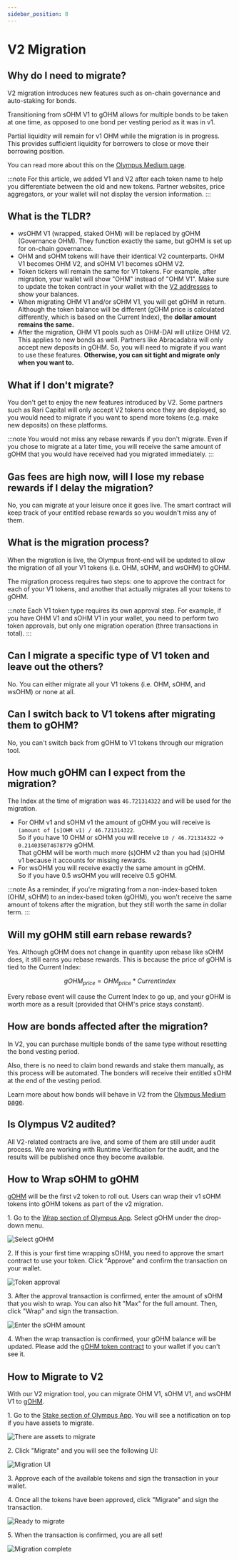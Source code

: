 ```yaml
---
sidebar_position: 8
---
```


# V2 Migration

## Why do I need to migrate?

V2 migration introduces new features such as on-chain governance and auto-staking for bonds.

Transitioning from sOHM V1 to gOHM allows for multiple bonds to be taken at one time, as opposed to one bond per vesting period as it was in v1.

Partial liquidity will remain for v1 OHM while the migration is in progress. This provides sufficient liquidity for borrowers to close or move their borrowing position.

You can read more about this on the [Olympus Medium page](https://olympusdao.medium.com/introducing-olympus-v2-c4ade14e9fe).

:::note
For this article, we added V1 and V2 after each token name to help you differentiate between the old and new tokens. Partner websites, price aggregators, or your wallet will not display the version information.
:::

## What is the TLDR?

* wsOHM V1 (wrapped, staked OHM) will be replaced by gOHM (Governance OHM). They function exactly the same, but gOHM is set up for on-chain governance.
* OHM and sOHM tokens will have their identical V2 counterparts. OHM V1 becomes OHM V2, and sOHM V1 becomes sOHM V2.
* Token tickers will remain the same for V1 tokens. For example, after migration, your wallet will show "OHM" instead of "OHM V1". Make sure to update the token contract in your wallet with the [V2 addresses](../contracts/tokens) to show your balances.
* When migrating OHM V1 and/or sOHM V1, you will get gOHM in return. Although the token balance will be different (gOHM price is calculated differently, which is based on the Current Index), the **dollar amount remains the same.**
* After the migration, OHM V1 pools such as OHM-DAI will utilize OHM V2. This applies to new bonds as well. Partners like Abracadabra will only accept new deposits in gOHM. So, you will need to migrate if you want to use these features. **Otherwise, you can sit tight and migrate only when you want to.**

## What if I don't migrate?

You don't get to enjoy the new features introduced by V2. Some partners such as Rari Capital will only accept V2 tokens once they are deployed, so you would need to migrate if you want to spend more tokens (e.g. make new deposits) on these platforms.

:::note
You would not miss any rebase rewards if you don't migrate. Even if you chose to migrate at a later time, you will receive the same amount of gOHM that you would have received had you migrated immediately.
:::

## Gas fees are high now, will I lose my rebase rewards if I delay the migration?

No, you can migrate at your leisure once it goes live. The smart contract will keep track of your entitled rebase rewards so you wouldn't miss any of them.

## What is the migration process?

When the migration is live, the Olympus front-end will be updated to allow the migration of all your V1 tokens (i.e. OHM, sOHM, and wsOHM) to gOHM.

The migration process requires two steps: one to approve the contract for each of your V1 tokens, and another that actually migrates all your tokens to gOHM.

:::note
Each V1 token type requires its own approval step. For example, if you have OHM V1 and sOHM V1 in your wallet, you need to perform two token approvals, but only one migration operation (three transactions in total).
:::

## Can I migrate a specific type of V1 token and leave out the others?

No. You can either migrate all your V1 tokens (i.e. OHM, sOHM, and wsOHM) or none at all.

## Can I switch back to V1 tokens after migrating them to gOHM?

No, you can't switch back from gOHM to V1 tokens through our migration tool.

## How much gOHM can I expect from the migration?

The Index at the time of migration was `46.721314322` and will be used for the migration.

* For OHM v1 and sOHM v1 the amount of gOHM you will receive is `(amount of [s]OHM v1) / 46.721314322`.\
  So if you have 10 OHM or sOHM you will receive `10 / 46.721314322` → `0.214035074678779` gOHM.\
  That gOHM will be worth much more (s)OHM v2 than you had (s)OHM v1 because it accounts for missing rewards.
* For wsOHM you will receive exactly the same amount in gOHM.\
  So if you have 0.5 wsOHM you will receive 0.5 gOHM.

:::note
As a reminder, if you're migrating from a non-index-based token (OHM, sOHM) to an index-based token (gOHM), you won't receive the same amount of tokens after the migration, but they still worth the same in dollar term.
:::

## Will my gOHM still earn rebase rewards?

Yes. Although gOHM does not change in quantity upon rebase like sOHM does, it still earns you rebase rewards. This is because the price of gOHM is tied to the Current Index:

$$
gOHM_{price} = OHM_{price} * CurrentIndex
$$

Every rebase event will cause the Current Index to go up, and your gOHM is worth more as a result (provided that OHM's price stays constant).

## How are bonds affected after the migration?

In V2, you can purchase multiple bonds of the same type without resetting the bond vesting period.

Also, there is no need to claim bond rewards and stake them manually, as this process will be automated. The bonders will receive their entitled sOHM at the end of the vesting period.

Learn more about how bonds will behave in V2 from the [Olympus Medium page](https://olympusdao.medium.com/introducing-olympus-v2-c4ade14e9fe).

## Is Olympus V2 audited?

All V2-related contracts are live, and some of them are still under audit process. We are working with Runtime Verification for the audit, and the results will be published once they become available.

## How to Wrap sOHM to gOHM

[gOHM](../contracts/tokens#gohm) will be the first v2 token to roll out. Users
can wrap their v1 sOHM tokens into gOHM tokens as part of the v2 migration.

1\. Go to the [Wrap section of Olympus App](https://app.olympusdao.finance/#/wrap).
Select gOHM under the drop-down menu.

![Select gOHM](/gitbook/assets/using-the-website/migration_v2/select_gohm.png)

2\. If this is your first time wrapping sOHM, you need to approve the smart contract
to use your token. Click "Approve" and confirm the transaction on your wallet.

![Token approval](/gitbook/assets/using-the-website/migration_v2/approve.png)

3\. After the approval transaction is confirmed, enter the amount of sOHM that
you wish to wrap. You can also hit "Max" for the full amount. Then, click "Wrap"
and sign the transaction.

![Enter the sOHM amount](/gitbook/assets/using-the-website/migration_v2/amount.png)

4\. When the wrap transaction is confirmed, your gOHM balance will be updated.
Please add the [gOHM token contract](../contracts/tokens#gohm) to your wallet
if you can't see it.

## How to Migrate to V2

With our V2 migration tool, you can migrate OHM V1, sOHM V1, and wsOHM V1 to
[gOHM](../contracts/tokens#gohm).

1\. Go to the [Stake section of Olympus App](https://app.olympusdao.finance/#/stake).
You will see a notification on top if you have assets to migrate.

![There are assets to migrate](/gitbook/assets/using-the-website/migration_v2/notification.png)

2\. Click "Migrate" and you will see the following UI:

![Migration UI](/gitbook/assets/using-the-website/migration_v2/ui2.png)

3\. Approve each of the available tokens and sign the transaction in your wallet.

4\. Once all the tokens have been approved, click "Migrate" and sign the transaction.

![Ready to migrate](/gitbook/assets/using-the-website/migration_v2/approve_complete2.png)

5\. When the transaction is confirmed, you are all set!

![Migration complete](/gitbook/assets/using-the-website/migration_v2/migrate_complete.png)